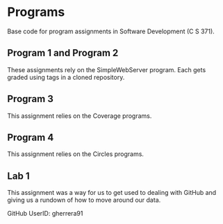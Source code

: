 # Programs
Base code for program assignments in Software Development (C S 371). 

## Program 1 and Program 2
These assignments rely on the SimpleWebServer program. Each gets graded using tags in a cloned repository. 


## Program 3
This assignment relies on the Coverage programs. 

## Program 4
This assignment relies on the Circles programs. 


## Lab 1 
This assignment was a way for us to get used to dealing with GitHub and giving us a rundown of how to move around our data. 

GitHub UserID: gherrera91